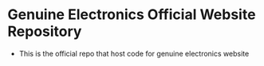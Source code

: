 # Genuine Electronics Official Website Repository

- This is the official repo that host code for genuine electronics website
